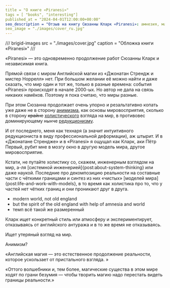 ```yaml
---
title = "О книге «Piranesi»"
tags = [ "books", "interesting"]
published_at = "2024-04-01T12:00:00+00:00"
seo_description = "Отзыв на книгу Сюзанны Кларк «Piranesi»: амнезия, магический мир без магии и научный подход."
seo_image = "./images/cover_ru.jpg"
---
```


/// brigid-images
src = "./images/cover.jpg"
caption = "Обложка книги «Piranesi»"
///

«Piranesi» — это одновременно продолжение работ Сюзанны Кларк и независимая книга.

Прямой связи с миром Английской магии из «Джонатан Стрендж и мистер Норрелл» нет. При большом желании её можно найти и даже сказать, что мир один и тот же, только в разные времена: события «Piranesi» происходят в начале 2000-ых. Но автор не дала на связь никаких намёков. Поэтому я пока считаю, что миры разные.

При этом Сюзанна продолжает очень упорно и резальтативно копать уже даже не в сторону [анимизма](https://ru.wikipedia.org/wiki/Анимизм), как основы мировосприятия, сколько в сторону ~~крайне~~ [холистического](https://ru.wikipedia.org/wiki/Холизм) взгляда на мир, в противовес доминирующему нынче [редукционизму](https://ru.wikipedia.org/wiki/Редукционизм).

И от последнего, меня как технаря (а значит интуитивного редукциониста в виду профессиональной деформации), аж штырит. И в «Джонатане Стрендже» и в «Piranesi» я ощущал как Кларк, аки Пётр Первый, рубит мне в мозгу окно в другую модель мира, другое мировосприятие.

Кстати, не путайте холистику со, скажем, инженерным взглядом на мир, а-ля [системной инженерией]{post:about-system-thinking} или даже наукой. Последние про декомпозицию реальности на составные части с чёткими границами и синтез из них «чистых» [моделей мира]{post:life-and-work-with-models}, в то время как холистика про то, что у частей нет чётких границ и они проникают друг в друга.

- modern world, not old england
- but the spirit of the old england with help of amnesia and world
- темп всё такой же размеренный

Кларк ищет конкретный стиль или атмосферу и экспериментирует, отказываясь от английского антуража и в то же время не отказываясь.

Ищет утеряный взгляд на мир.

Анимизм?

«Английская магия — это естественное продолжение реальности, которое ускользает от пристального взгляда. »

«Оттого волшебники и, тем более, магические существа в этом мире ходят по грани безумия — чтобы творить магию надо перестать видеть границы реальности.»

<!-- more -->
